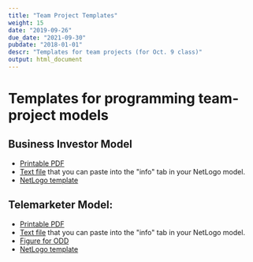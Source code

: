 ```yaml
---
title: "Team Project Templates"
weight: 15
date: "2019-09-26"
due_date: "2021-09-30"
pubdate: "2018-01-01"
descr: "Templates for team projects (for Oct. 9 class)"
output: html_document
---
```

# Templates for programming team-project models

## Business Investor Model

* [Printable PDF](/files/odd/business_investor_odd.pdf)
* [Text file](/files/odd/business_investor_odd.md) that you can paste into the "info" tab in your NetLogo model.
* [NetLogo template](/models/team_projects/business_investor_template.nlogo)

## Telemarketer Model:

* [Printable PDF](/files/odd/telemarketer_odd.pdf)
* [Text file](/files/odd/telemarketer_odd.md) that you can paste into the "info" tab in your NetLogo model.
* [Figure for ODD](/files/odd/fig_13_1.jpg)
* [NetLogo template](/models/team_projects/telemarketer_template.nlogo)
